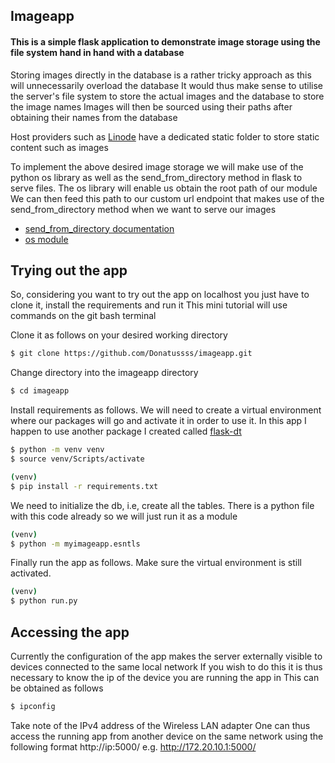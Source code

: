 ## Imageapp
#### This is a simple flask application to demonstrate image storage using the file system hand in hand with a database

Storing images directly in the database is a rather tricky approach as this will unnecessarily overload the database
It would thus make sense to utilise the server's file system to store the actual images and the database to store the image names
Images will then be sourced using their paths after obtaining their names from the database

Host providers such as [Linode](https://www.linode.com/) have a dedicated static folder to store static content such as images

To implement the above desired image storage we will make use of the python os library as well as the send_from_directory method in flask to serve files.
The os library will enable us obtain the root path of our module
We can then feed this path to our custom url endpoint that makes use of the send_from_directory method when we want to serve our images

* [send_from_directory documentation](https://flask.palletsprojects.com/en/2.1.x/api/)
* [os module](https://www.geeksforgeeks.org/os-module-python-examples/)


## Trying out the app
So, considering you want to try out the app on localhost you just have to clone it, install the requirements and run it
This mini tutorial will use commands on the git bash terminal

Clone it as follows on your desired working directory
```bash
$ git clone https://github.com/Donatussss/imageapp.git
```

Change directory into the imageapp directory
```bash
$ cd imageapp
```
Install requirements as follows. We will need to create a virtual environment where our packages will go and activate it in order to use it.
In this app I happen to use another package I created called [flask-dt](https://github.com/GreatDt1/flaskdt)
```bash
$ python -m venv venv
$ source venv/Scripts/activate

(venv)
$ pip install -r requirements.txt
```
We need to initialize the db, i.e, create all the tables. There is a python file with this code already so we will just run it as a module
```bash
(venv)
$ python -m myimageapp.esntls
```

Finally run the app as follows. Make sure the virtual environment is still activated.
```bash
(venv)
$ python run.py
```


## Accessing the app
Currently the configuration of the app makes the server externally visible to devices connected to the same local network
If you wish to do this it is thus necessary to know the ip of the device you are running the app in
This can be obtained as follows
```bash
$ ipconfig
```
Take note of the IPv4 address of the Wireless LAN adapter
One can thus access the running app from another device on the same network using the following format
http://ip:5000/
e.g. http://172.20.10.1:5000/
